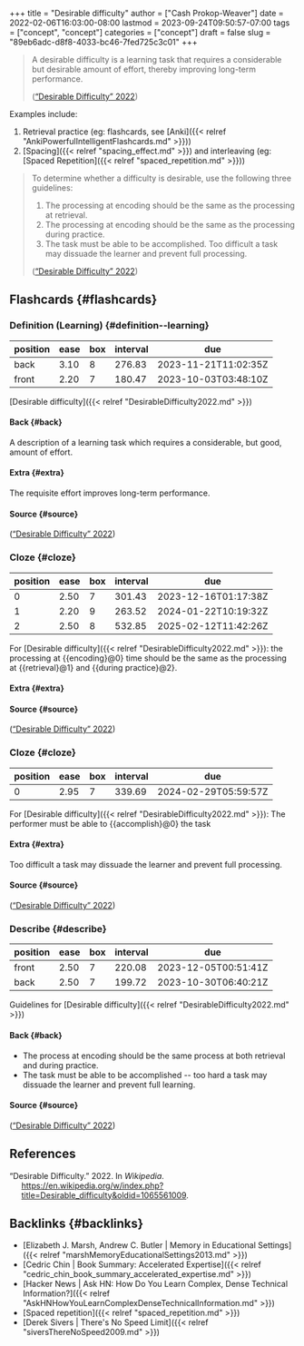 +++
title = "Desirable difficulty"
author = ["Cash Prokop-Weaver"]
date = 2022-02-06T16:03:00-08:00
lastmod = 2023-09-24T09:50:57-07:00
tags = ["concept", "concept"]
categories = ["concept"]
draft = false
slug = "89eb6adc-d8f8-4033-bc46-7fed725c3c01"
+++

> A desirable difficulty is a learning task that requires a considerable but desirable amount of effort, thereby improving long-term performance.
>
> (<a href="#citeproc_bib_item_1">“Desirable Difficulty” 2022</a>)

Examples include:

1.  Retrieval practice (eg: flashcards, see [Anki]({{< relref "AnkiPowerfulIntelligentFlashcards.md" >}}))
2.  [Spacing]({{< relref "spacing_effect.md" >}}) and interleaving (eg: [Spaced Repetition]({{< relref "spaced_repetition.md" >}}))

> To determine whether a difficulty is desirable, use the following three guidelines:
>
> 1.  The processing at encoding should be the same as the processing at retrieval.
> 2.  The processing at encoding should be the same as the processing during practice.
> 3.  The task must be able to be accomplished. Too difficult a task may dissuade the learner and prevent full processing.
>
> (<a href="#citeproc_bib_item_1">“Desirable Difficulty” 2022</a>)


## Flashcards {#flashcards}


### Definition (Learning) {#definition--learning}

| position | ease | box | interval | due                  |
|----------|------|-----|----------|----------------------|
| back     | 3.10 | 8   | 276.83   | 2023-11-21T11:02:35Z |
| front    | 2.20 | 7   | 180.47   | 2023-10-03T03:48:10Z |

[Desirable difficulty]({{< relref "DesirableDifficulty2022.md" >}})


#### Back {#back}

A description of a learning task which requires a considerable, but good, amount of effort.


#### Extra {#extra}

The requisite effort improves long-term performance.


#### Source {#source}

(<a href="#citeproc_bib_item_1">“Desirable Difficulty” 2022</a>)


### Cloze {#cloze}

| position | ease | box | interval | due                  |
|----------|------|-----|----------|----------------------|
| 0        | 2.50 | 7   | 301.43   | 2023-12-16T01:17:38Z |
| 1        | 2.20 | 9   | 263.52   | 2024-01-22T10:19:32Z |
| 2        | 2.50 | 8   | 532.85   | 2025-02-12T11:42:26Z |

For [Desirable difficulty]({{< relref "DesirableDifficulty2022.md" >}}): the processing at {{encoding}@0} time should be the same as the processing at {{retrieval}@1} and {{during practice}@2}.


#### Extra {#extra}


#### Source {#source}

(<a href="#citeproc_bib_item_1">“Desirable Difficulty” 2022</a>)


### Cloze {#cloze}

| position | ease | box | interval | due                  |
|----------|------|-----|----------|----------------------|
| 0        | 2.95 | 7   | 339.69   | 2024-02-29T05:59:57Z |

For [Desirable difficulty]({{< relref "DesirableDifficulty2022.md" >}}): The performer must be able to {{accomplish}@0} the task


#### Extra {#extra}

Too difficult a task may dissuade the learner and prevent full processing.


#### Source {#source}

(<a href="#citeproc_bib_item_1">“Desirable Difficulty” 2022</a>)


### Describe {#describe}

| position | ease | box | interval | due                  |
|----------|------|-----|----------|----------------------|
| front    | 2.50 | 7   | 220.08   | 2023-12-05T00:51:41Z |
| back     | 2.50 | 7   | 199.72   | 2023-10-30T06:40:21Z |

Guidelines for [Desirable difficulty]({{< relref "DesirableDifficulty2022.md" >}})


#### Back {#back}

-   The process at encoding should be the same process at both retrieval and during practice.
-   The task must be able to be accomplished -- too hard a task may dissuade the learner and prevent full learning.


#### Source {#source}

(<a href="#citeproc_bib_item_1">“Desirable Difficulty” 2022</a>)

## References

<style>.csl-entry{text-indent: -1.5em; margin-left: 1.5em;}</style><div class="csl-bib-body">
  <div class="csl-entry"><a id="citeproc_bib_item_1"></a>“Desirable Difficulty.” 2022. In <i>Wikipedia</i>. <a href="https://en.wikipedia.org/w/index.php?title=Desirable_difficulty&oldid=1065561009">https://en.wikipedia.org/w/index.php?title=Desirable_difficulty&#38;oldid=1065561009</a>.</div>
</div>


## Backlinks {#backlinks}

-   [Elizabeth J. Marsh, Andrew C. Butler | Memory in Educational Settings]({{< relref "marshMemoryEducationalSettings2013.md" >}})
-   [Cedric Chin | Book Summary: Accelerated Expertise]({{< relref "cedric_chin_book_summary_accelerated_expertise.md" >}})
-   [Hacker News | Ask HN: How Do You Learn Complex, Dense Technical Information?]({{< relref "AskHNHowYouLearnComplexDenseTechnicalInformation.md" >}})
-   [Spaced repetition]({{< relref "spaced_repetition.md" >}})
-   [Derek Sivers | There's No Speed Limit]({{< relref "siversThereNoSpeed2009.md" >}})
